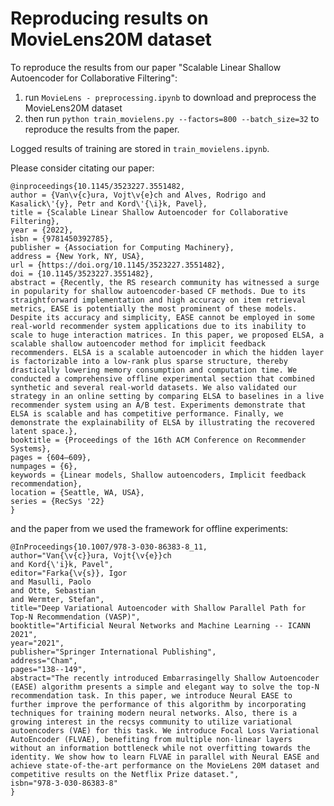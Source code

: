 # Reproducing results on MovieLens20M dataset 

To reproduce the results from our paper "Scalable Linear Shallow Autoencoder for Collaborative Filtering":

1. run `MovieLens - preprocessing.ipynb` to download and preprocess the MovieLens20M dataset
2. then run `python train_movielens.py --factors=800 --batch_size=32` to reproduce the results from the paper.

Logged results of training are stored in `train_movielens.ipynb`.

Please consider citating our paper:

```
@inproceedings{10.1145/3523227.3551482,
author = {Van\v{c}ura, Vojt\v{e}ch and Alves, Rodrigo and Kasalick\'{y}, Petr and Kord\'{\i}k, Pavel},
title = {Scalable Linear Shallow Autoencoder for Collaborative Filtering},
year = {2022},
isbn = {9781450392785},
publisher = {Association for Computing Machinery},
address = {New York, NY, USA},
url = {https://doi.org/10.1145/3523227.3551482},
doi = {10.1145/3523227.3551482},
abstract = {Recently, the RS research community has witnessed a surge in popularity for shallow autoencoder-based CF methods. Due to its straightforward implementation and high accuracy on item retrieval metrics, EASE is potentially the most prominent of these models. Despite its accuracy and simplicity, EASE cannot be employed in some real-world recommender system applications due to its inability to scale to huge interaction matrices. In this paper, we proposed ELSA, a scalable shallow autoencoder method for implicit feedback recommenders. ELSA is a scalable autoencoder in which the hidden layer is factorizable into a low-rank plus sparse structure, thereby drastically lowering memory consumption and computation time. We conducted a comprehensive offline experimental section that combined synthetic and several real-world datasets. We also validated our strategy in an online setting by comparing ELSA to baselines in a live recommender system using an A/B test. Experiments demonstrate that ELSA is scalable and has competitive performance. Finally, we demonstrate the explainability of ELSA by illustrating the recovered latent space.},
booktitle = {Proceedings of the 16th ACM Conference on Recommender Systems},
pages = {604–609},
numpages = {6},
keywords = {Linear models, Shallow autoencoders, Implicit feedback recommendation},
location = {Seattle, WA, USA},
series = {RecSys '22}
}
```

and the paper from we used the framework for offline experiments:

```
@InProceedings{10.1007/978-3-030-86383-8_11,
author="Van{\v{c}}ura, Vojt{\v{e}}ch
and Kord{\'i}k, Pavel",
editor="Farka{\v{s}}, Igor
and Masulli, Paolo
and Otte, Sebastian
and Wermter, Stefan",
title="Deep Variational Autoencoder with Shallow Parallel Path for Top-N Recommendation (VASP)",
booktitle="Artificial Neural Networks and Machine Learning -- ICANN 2021",
year="2021",
publisher="Springer International Publishing",
address="Cham",
pages="138--149",
abstract="The recently introduced Embarrasingelly Shallow Autoencoder (EASE) algorithm presents a simple and elegant way to solve the top-N recommendation task. In this paper, we introduce Neural EASE to further improve the performance of this algorithm by incorporating techniques for training modern neural networks. Also, there is a growing interest in the recsys community to utilize variational autoencoders (VAE) for this task. We introduce Focal Loss Variational AutoEncoder (FLVAE), benefiting from multiple non-linear layers without an information bottleneck while not overfitting towards the identity. We show how to learn FLVAE in parallel with Neural EASE and achieve state-of-the-art performance on the MovieLens 20M dataset and competitive results on the Netflix Prize dataset.",
isbn="978-3-030-86383-8"
}
```
